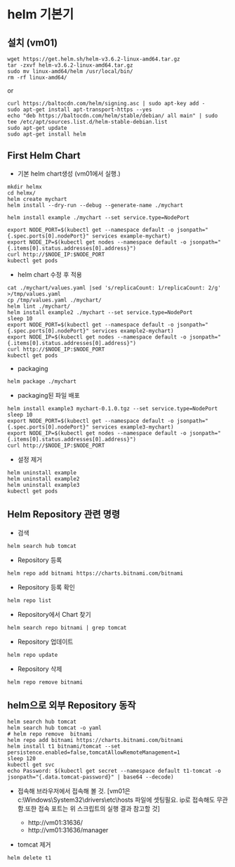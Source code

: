 # helm 기본기
## 설치 (vm01)
```
wget https://get.helm.sh/helm-v3.6.2-linux-amd64.tar.gz
tar -zxvf helm-v3.6.2-linux-amd64.tar.gz
sudo mv linux-amd64/helm /usr/local/bin/
rm -rf linux-amd64/
```
or
```
curl https://baltocdn.com/helm/signing.asc | sudo apt-key add -
sudo apt-get install apt-transport-https --yes
echo "deb https://baltocdn.com/helm/stable/debian/ all main" | sudo tee /etc/apt/sources.list.d/helm-stable-debian.list
sudo apt-get update
sudo apt-get install helm
```


## First Helm Chart
* 기본 helm chart생성 (vm01에서 실행.)
```
mkdir helmx
cd helmx/
helm create mychart
helm install --dry-run --debug --generate-name ./mychart

helm install example ./mychart --set service.type=NodePort

export NODE_PORT=$(kubectl get --namespace default -o jsonpath="{.spec.ports[0].nodePort}" services example-mychart)
export NODE_IP=$(kubectl get nodes --namespace default -o jsonpath="{.items[0].status.addresses[0].address}")
curl http://$NODE_IP:$NODE_PORT
kubectl get pods
```

* helm chart 수정 후 적용
```
cat ./mychart/values.yaml |sed 's/replicaCount: 1/replicaCount: 2/g' >/tmp/values.yaml
cp /tmp/values.yaml ./mychart/
helm lint ./mychart/
helm install example2 ./mychart --set service.type=NodePort
sleep 10
export NODE_PORT=$(kubectl get --namespace default -o jsonpath="{.spec.ports[0].nodePort}" services example2-mychart)
export NODE_IP=$(kubectl get nodes --namespace default -o jsonpath="{.items[0].status.addresses[0].address}")
curl http://$NODE_IP:$NODE_PORT
kubectl get pods
```


* packaging
```
helm package ./mychart
```

* packaging된 파일 배포
```
helm install example3 mychart-0.1.0.tgz --set service.type=NodePort
sleep 10
export NODE_PORT=$(kubectl get --namespace default -o jsonpath="{.spec.ports[0].nodePort}" services example3-mychart)
export NODE_IP=$(kubectl get nodes --namespace default -o jsonpath="{.items[0].status.addresses[0].address}")
curl http://$NODE_IP:$NODE_PORT
```

* 설정 제거
```
helm uninstall example
helm uninstall example2
helm uninstall example3
kubectl get pods
```



## Helm Repository 관련 명령
* 검색
```
helm search hub tomcat
```
* Repository 등록
```
helm repo add bitnami https://charts.bitnami.com/bitnami
```
* Repository 등록 확인
```
helm repo list
```
* Repository에서 Chart 찾기
```
helm search repo bitnami | grep tomcat
```
* Repository 업데이트
```
helm repo update
```
* Repository 삭제
```
helm repo remove bitnami
```


## helm으로 외부 Repository 동작
```
helm search hub tomcat
helm search hub tomcat -o yaml
# helm repo remove  bitnami
helm repo add bitnami https://charts.bitnami.com/bitnami
helm install t1 bitnami/tomcat --set persistence.enabled=false,tomcatAllowRemoteManagement=1
sleep 120
kubectl get svc
echo Password: $(kubectl get secret --namespace default t1-tomcat -o jsonpath="{.data.tomcat-password}" | base64 --decode)
```
* 접속해 브라우저에서 접속해 볼 것. [vm01은 c:\Windows\System32\drivers\etc\hosts 파일에 셋팅필요. ip로 접속해도 무관함.또한 접속 포트는 위 스크립트의 실행 결과 참고할 것]
  - http://vm01:31636/
  - http://vm01:31636/manager

* tomcat 제거
```
helm delete t1
```
